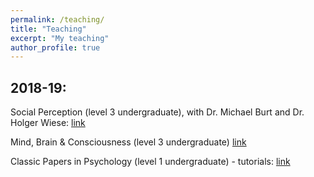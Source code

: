 ```yaml
---
permalink: /teaching/
title: "Teaching" 
excerpt: "My teaching"
author_profile: true
---
```


## 2018-19:

Social Perception (level 3 undergraduate), with Dr. Michael Burt and Dr. Holger Wiese: [link](https://www.dur.ac.uk/faculty.handbook/module_description/?year=2018&module_code=PSYC3221)

Mind, Brain & Consciousness (level 3 undergraduate) [link](https://www.dur.ac.uk/faculty.handbook/module_description/?year=2018&module_code=PSYS3287)

Classic Papers in Psychology (level 1 undergraduate) - tutorials: [link](https://www.dur.ac.uk/faculty.handbook/module_description/?year=2018&module_code=PSYC1061)


